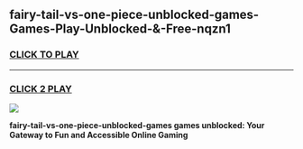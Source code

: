 
## fairy-tail-vs-one-piece-unblocked-games-Games-Play-Unblocked-&-Free-nqzn1
<h3>
<a href="https://premium76.site?title=fairy-tail-vs-one-piece-unblocked-games&ref=24A">CLICK TO PLAY</a></h3>
<hr>

<h3>
<a href="https://premium76.site?title=fairy-tail-vs-one-piece-unblocked-games&ref=24A">CLICK 2 PLAY</a>
  
</h3>

<a href="https://premium76.site?title=fairy-tail-vs-one-piece-unblocked-games&ref=24A"><img src="https://clearcache.store/games.png"></a>


**fairy-tail-vs-one-piece-unblocked-games games unblocked: Your Gateway to Fun and Accessible Online Gaming**
